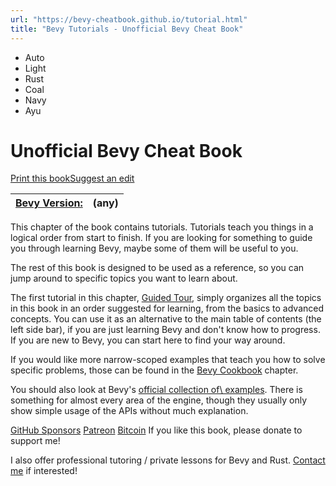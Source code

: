 ```yaml
---
url: "https://bevy-cheatbook.github.io/tutorial.html"
title: "Bevy Tutorials - Unofficial Bevy Cheat Book"
---
```


- Auto
- Light
- Rust
- Coal
- Navy
- Ayu

# Unofficial Bevy Cheat Book

[Print this book](https://bevy-cheatbook.github.io/print.html "Print this book")[Suggest an edit](https://github.com/bevy-cheatbook/bevy-cheatbook/issues/new "Suggest an edit")

| [Bevy Version:](https://bevy-cheatbook.github.io/introduction.html#maintenance-policy) | (any) |
| --- | --- |

This chapter of the book contains tutorials. Tutorials teach you things in a
logical order from start to finish. If you are looking for something to guide
you through learning Bevy, maybe some of them will be useful to you.

The rest of this book is designed to be used as a reference, so you can jump
around to specific topics you want to learn about.

The first tutorial in this chapter, [Guided Tour](https://bevy-cheatbook.github.io/tutorial/guide.html), simply
organizes all the topics in this book in an order suggested for learning, from
the basics to advanced concepts. You can use it as an alternative to the main
table of contents (the left side bar), if you are just learning Bevy and don't
know how to progress. If you are new to Bevy, you can start here to find your
way around.

If you would like more narrow-scoped examples that teach you how to solve
specific problems, those can be found in the [Bevy Cookbook](https://bevy-cheatbook.github.io/cookbook.html)
chapter.

You should also look at Bevy's [official collection of\\
examples](https://github.com/bevyengine/bevy/tree/latest/examples#examples). There is something for almost every area of the
engine, though they usually only show simple usage of the APIs without much
explanation.

[GitHub Sponsors](https://github.com/sponsors/inodentry) [Patreon](https://patreon.com/iyesgames) [Bitcoin](bitcoin:bc1qaf32uqsg6mngw9g4aqc3l2jvuv46qx0zw2438p) If you like this book, please donate to support me!

I also offer professional tutoring / private lessons for Bevy and Rust. [Contact me](https://bevy-cheatbook.github.io/contact.html) if interested!